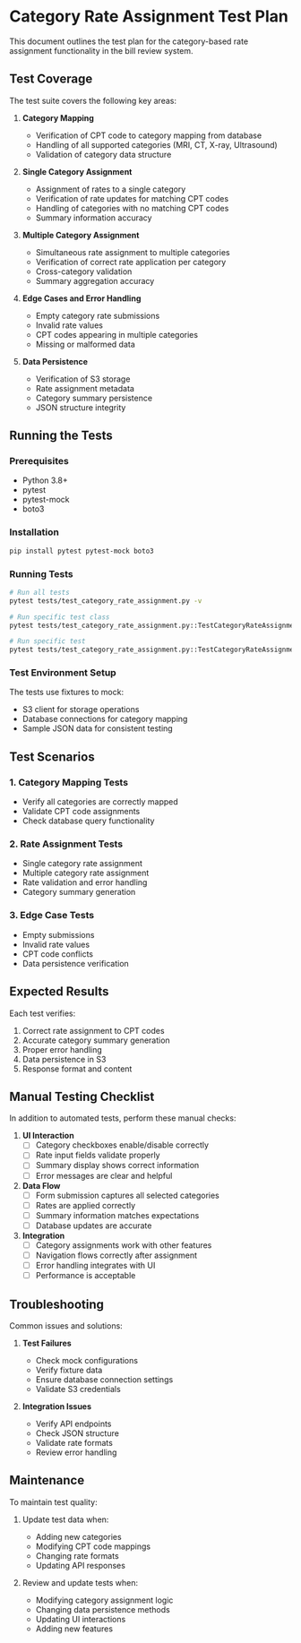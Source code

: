# Category Rate Assignment Test Plan

This document outlines the test plan for the category-based rate assignment functionality in the bill review system.

## Test Coverage

The test suite covers the following key areas:

1. **Category Mapping**
   - Verification of CPT code to category mapping from database
   - Handling of all supported categories (MRI, CT, X-ray, Ultrasound)
   - Validation of category data structure

2. **Single Category Assignment**
   - Assignment of rates to a single category
   - Verification of rate updates for matching CPT codes
   - Handling of categories with no matching CPT codes
   - Summary information accuracy

3. **Multiple Category Assignment**
   - Simultaneous rate assignment to multiple categories
   - Verification of correct rate application per category
   - Cross-category validation
   - Summary aggregation accuracy

4. **Edge Cases and Error Handling**
   - Empty category rate submissions
   - Invalid rate values
   - CPT codes appearing in multiple categories
   - Missing or malformed data

5. **Data Persistence**
   - Verification of S3 storage
   - Rate assignment metadata
   - Category summary persistence
   - JSON structure integrity

## Running the Tests

### Prerequisites
- Python 3.8+
- pytest
- pytest-mock
- boto3

### Installation
```bash
pip install pytest pytest-mock boto3
```

### Running Tests
```bash
# Run all tests
pytest tests/test_category_rate_assignment.py -v

# Run specific test class
pytest tests/test_category_rate_assignment.py::TestCategoryRateAssignment -v

# Run specific test
pytest tests/test_category_rate_assignment.py::TestCategoryRateAssignment::test_multiple_category_assignment -v
```

### Test Environment Setup
The tests use fixtures to mock:
- S3 client for storage operations
- Database connections for category mapping
- Sample JSON data for consistent testing

## Test Scenarios

### 1. Category Mapping Tests
- Verify all categories are correctly mapped
- Validate CPT code assignments
- Check database query functionality

### 2. Rate Assignment Tests
- Single category rate assignment
- Multiple category rate assignment
- Rate validation and error handling
- Category summary generation

### 3. Edge Case Tests
- Empty submissions
- Invalid rate values
- CPT code conflicts
- Data persistence verification

## Expected Results

Each test verifies:
1. Correct rate assignment to CPT codes
2. Accurate category summary generation
3. Proper error handling
4. Data persistence in S3
5. Response format and content

## Manual Testing Checklist

In addition to automated tests, perform these manual checks:

1. **UI Interaction**
   - [ ] Category checkboxes enable/disable correctly
   - [ ] Rate input fields validate properly
   - [ ] Summary display shows correct information
   - [ ] Error messages are clear and helpful

2. **Data Flow**
   - [ ] Form submission captures all selected categories
   - [ ] Rates are applied correctly
   - [ ] Summary information matches expectations
   - [ ] Database updates are accurate

3. **Integration**
   - [ ] Category assignments work with other features
   - [ ] Navigation flows correctly after assignment
   - [ ] Error handling integrates with UI
   - [ ] Performance is acceptable

## Troubleshooting

Common issues and solutions:

1. **Test Failures**
   - Check mock configurations
   - Verify fixture data
   - Ensure database connection settings
   - Validate S3 credentials

2. **Integration Issues**
   - Verify API endpoints
   - Check JSON structure
   - Validate rate formats
   - Review error handling

## Maintenance

To maintain test quality:

1. Update test data when:
   - Adding new categories
   - Modifying CPT code mappings
   - Changing rate formats
   - Updating API responses

2. Review and update tests when:
   - Modifying category assignment logic
   - Changing data persistence methods
   - Updating UI interactions
   - Adding new features 